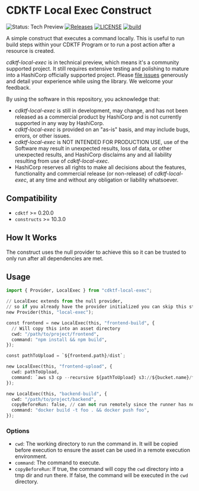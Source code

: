 # CDKTF Local Exec Construct

![Status: Tech Preview](https://img.shields.io/badge/status-experimental-EAAA32) [![Releases](https://img.shields.io/github/release/cdktf/cdktf-local-exec.svg)](https://github.com/cdktf/cdktf-local-exec/releases)
[![LICENSE](https://img.shields.io/github/license/cdktf/cdktf-local-exec.svg)](https://github.com/cdktf/cdktf-local-exec/blob/main/LICENSE)
[![build](https://github.com/cdktf/cdktf-local-exec/actions/workflows/build.yml/badge.svg)](https://github.com/cdktf/cdktf-local-exec/actions/workflows/build.yml)

A simple construct that executes a command locally. This is useful to run build steps within your CDKTF Program or to run a post action after a resource is created.

*cdktf-local-exec* is in technical preview, which means it's a community supported project. It still requires extensive testing and polishing to mature into a HashiCorp officially supported project. Please [file issues](https://github.com/cdktf/cdktf-local-exec/issues/new/choose) generously and detail your experience while using the library. We welcome your feedback.

By using the software in this repository, you acknowledge that:

* *cdktf-local-exec* is still in development, may change, and has not been released as a commercial product by HashiCorp and is not currently supported in any way by HashiCorp.
* *cdktf-local-exec* is provided on an "as-is" basis, and may include bugs, errors, or other issues.
* *cdktf-local-exec* is NOT INTENDED FOR PRODUCTION USE, use of the Software may result in unexpected results, loss of data, or other unexpected results, and HashiCorp disclaims any and all liability resulting from use of *cdktf-local-exec*.
* HashiCorp reserves all rights to make all decisions about the features, functionality and commercial release (or non-release) of *cdktf-local-exec*, at any time and without any obligation or liability whatsoever.

## Compatibility

* `cdktf` >= 0.20.0
* `constructs` >= 10.3.0

## How It Works

The construct uses the null provider to achieve this so it can be trusted to only run after all dependencies are met.

## Usage

```python
import { Provider, LocalExec } from "cdktf-local-exec";

// LocalExec extends from the null provider,
// so if you already have the provider initialized you can skip this step
new Provider(this, "local-exec");

const frontend = new LocalExec(this, "frontend-build", {
  // Will copy this into an asset directory
  cwd: "/path/to/project/frontend",
  command: "npm install && npm build",
});

const pathToUpload = `${frontend.path}/dist`;

new LocalExec(this, "frontend-upload", {
  cwd: pathToUpload,
  command: `aws s3 cp --recursive ${pathToUpload} s3://${bucket.name}/frontend`,
});

new LocalExec(this, "backend-build", {
  cwd: "/path/to/project/backend",
  copyBeforeRun: false, // can not run remotely since the runner has no docker access
  command: "docker build -t foo . && docker push foo",
});
```

### Options

* `cwd`: The working directory to run the command in. It will be copied before execution to ensure the asset can be used in a remote execution environment.
* `command`: The command to execute.
* `copyBeforeRun`: If true, the command will copy the `cwd` directory into a tmp dir and run there. If false, the command will be executed in the `cwd` directory.
